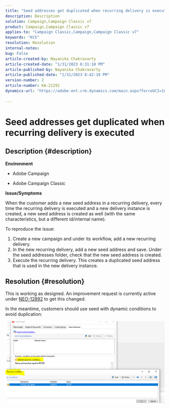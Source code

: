 ```yaml
---
title: "Seed addresses get duplicated when recurring delivery is executed"
description: Description
solution: Campaign,Campaign Classic v7
product: Campaign,Campaign Classic v7
applies-to: "Campaign Classic,Campaign,Campaign Classic v7"
keywords: "KCS"
resolution: Resolution
internal-notes: 
bug: False
article-created-by: Nayanika Chakravarty
article-created-date: "1/31/2023 8:31:10 PM"
article-published-by: Nayanika Chakravarty
article-published-date: "1/31/2023 8:42:19 PM"
version-number: 2
article-number: KA-21292
dynamics-url: "https://adobe-ent.crm.dynamics.com/main.aspx?forceUCI=1&pagetype=entityrecord&etn=knowledgearticle&id=4ac7df2e-a6a1-ed11-aad1-6045bd0063aa"

---
```

# Seed addresses get duplicated when recurring delivery is executed

## Description {#description}


<b>Environment</b>

- Adobe Campaign

- Adobe Campaign Classic

<b>Issue/Symptoms</b>

When the customer adds a new seed address in a recurring delivery, every time the recurring delivery is executed and a new delivery instance is created, a new seed address is created as well (with the same characteristics, but a different id/internal name).

To reproduce the issue:

1. Create a new campaign and under its workflow, add a new recurring delivery.
2. In the new recurring delivery, add a new seed address and save. Under the seed addresses folder, check that the new seed address is created.
3. Execute the recurring delivery. This creates a duplicated seed address that is used in the new delivery instance.



## Resolution {#resolution}


This is working as designed. An improvement request is currently active under [NEO-12892](https://jira.corp.adobe.com/browse/NEO-12892) to get this changed.

In the meantime, customers should use seed with dynamic conditions to avoid duplication:

![](assets/83cc65a7-329b-ed11-aad1-6045bd006ce9.png)
